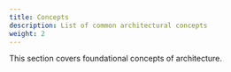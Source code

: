 ```yaml
---
title: Concepts
description: List of common architectural concepts
weight: 2
---
```


This section covers foundational concepts of architecture.
